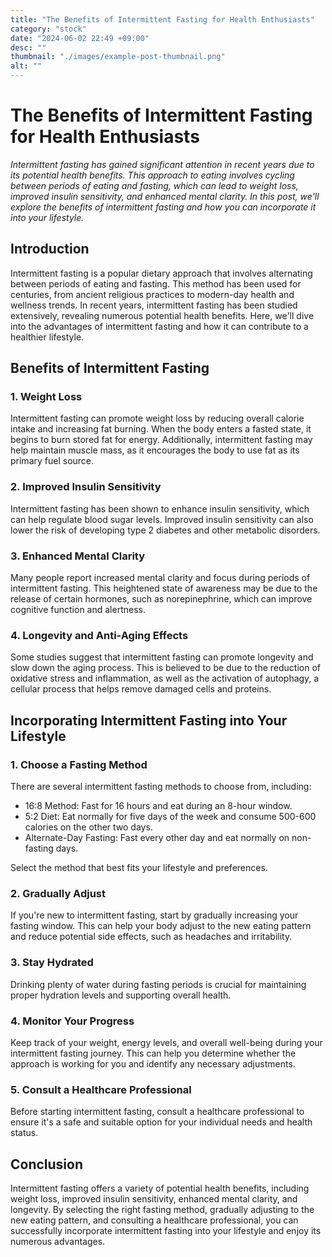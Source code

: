 ```yaml
---
title: "The Benefits of Intermittent Fasting for Health Enthusiasts"
category: "stock"
date: "2024-06-02 22:49 +09:00"
desc: ""
thumbnail: "./images/example-post-thumbnail.png"
alt: ""
---
```


# The Benefits of Intermittent Fasting for Health Enthusiasts

_Intermittent fasting has gained significant attention in recent years due to its potential health benefits. This approach to eating involves cycling between periods of eating and fasting, which can lead to weight loss, improved insulin sensitivity, and enhanced mental clarity. In this post, we'll explore the benefits of intermittent fasting and how you can incorporate it into your lifestyle._

## Introduction

Intermittent fasting is a popular dietary approach that involves alternating between periods of eating and fasting. This method has been used for centuries, from ancient religious practices to modern-day health and wellness trends. In recent years, intermittent fasting has been studied extensively, revealing numerous potential health benefits. Here, we'll dive into the advantages of intermittent fasting and how it can contribute to a healthier lifestyle.

## Benefits of Intermittent Fasting

### 1. Weight Loss

Intermittent fasting can promote weight loss by reducing overall calorie intake and increasing fat burning. When the body enters a fasted state, it begins to burn stored fat for energy. Additionally, intermittent fasting may help maintain muscle mass, as it encourages the body to use fat as its primary fuel source.

### 2. Improved Insulin Sensitivity

Intermittent fasting has been shown to enhance insulin sensitivity, which can help regulate blood sugar levels. Improved insulin sensitivity can also lower the risk of developing type 2 diabetes and other metabolic disorders.

### 3. Enhanced Mental Clarity

Many people report increased mental clarity and focus during periods of intermittent fasting. This heightened state of awareness may be due to the release of certain hormones, such as norepinephrine, which can improve cognitive function and alertness.

### 4. Longevity and Anti-Aging Effects

Some studies suggest that intermittent fasting can promote longevity and slow down the aging process. This is believed to be due to the reduction of oxidative stress and inflammation, as well as the activation of autophagy, a cellular process that helps remove damaged cells and proteins.

## Incorporating Intermittent Fasting into Your Lifestyle

### 1. Choose a Fasting Method

There are several intermittent fasting methods to choose from, including:

- 16:8 Method: Fast for 16 hours and eat during an 8-hour window.
- 5:2 Diet: Eat normally for five days of the week and consume 500-600 calories on the other two days.
- Alternate-Day Fasting: Fast every other day and eat normally on non-fasting days.

Select the method that best fits your lifestyle and preferences.

### 2. Gradually Adjust

If you're new to intermittent fasting, start by gradually increasing your fasting window. This can help your body adjust to the new eating pattern and reduce potential side effects, such as headaches and irritability.

### 3. Stay Hydrated

Drinking plenty of water during fasting periods is crucial for maintaining proper hydration levels and supporting overall health.

### 4. Monitor Your Progress

Keep track of your weight, energy levels, and overall well-being during your intermittent fasting journey. This can help you determine whether the approach is working for you and identify any necessary adjustments.

### 5. Consult a Healthcare Professional

Before starting intermittent fasting, consult a healthcare professional to ensure it's a safe and suitable option for your individual needs and health status.

## Conclusion

Intermittent fasting offers a variety of potential health benefits, including weight loss, improved insulin sensitivity, enhanced mental clarity, and longevity. By selecting the right fasting method, gradually adjusting to the new eating pattern, and consulting a healthcare professional, you can successfully incorporate intermittent fasting into your lifestyle and enjoy its numerous advantages.
